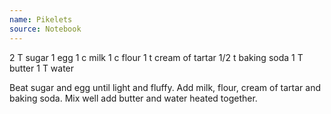 ```yaml
---
name: Pikelets
source: Notebook
---
```


2 T sugar
1 egg
1 c milk
1 c flour
1 t cream of tartar
1/2 t baking soda
1 T butter
1 T water

Beat sugar and egg until light and fluffy.  Add milk, flour, cream of tartar and baking soda.  Mix well add butter and water heated together.

